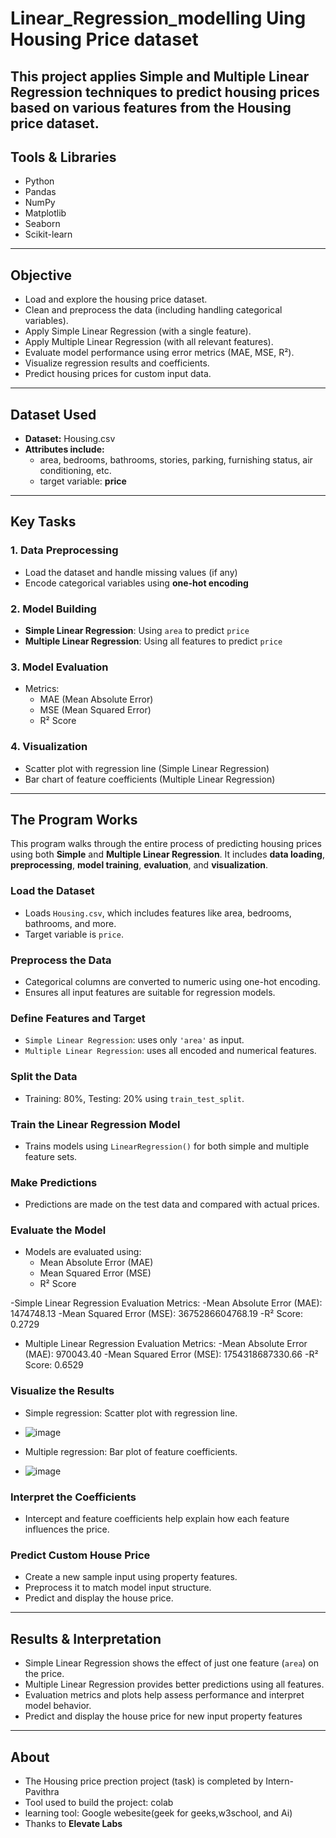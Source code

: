 # Linear_Regression_modelling Uing Housing Price dataset


This project applies **Simple and Multiple Linear Regression** techniques to predict housing prices based on various features from the Housing price dataset.
---

## Tools & Libraries

- Python
- Pandas
- NumPy
- Matplotlib
- Seaborn
- Scikit-learn

---
## Objective

- Load and explore the housing price dataset.
- Clean and preprocess the data (including handling categorical variables).
- Apply Simple Linear Regression (with a single feature).
- Apply Multiple Linear Regression (with all relevant features).
- Evaluate model performance using error metrics (MAE, MSE, R²).
- Visualize regression results and coefficients.
- Predict housing prices for custom input data.

---

## Dataset Used

- **Dataset:**  Housing.csv
- **Attributes include:**
  - area, bedrooms, bathrooms, stories, parking, furnishing status, air conditioning, etc.
  - target variable: **price**

---

## Key Tasks

###  1. Data Preprocessing
- Load the dataset and handle missing values (if any)
- Encode categorical variables using **one-hot encoding**

###  2. Model Building
- **Simple Linear Regression**: Using `area` to predict `price`
- **Multiple Linear Regression**: Using all features to predict `price`

###  3. Model Evaluation
- Metrics:
  - MAE (Mean Absolute Error)
  - MSE (Mean Squared Error)
  - R² Score

###  4. Visualization
- Scatter plot with regression line (Simple Linear Regression)
- Bar chart of feature coefficients (Multiple Linear Regression)

---

##  The Program Works

This program walks through the entire process of predicting housing prices using both **Simple** and **Multiple Linear Regression**. It includes **data loading**, **preprocessing**, **model training**, **evaluation**, and **visualization**.

###  Load the Dataset
- Loads `Housing.csv`, which includes features like area, bedrooms, bathrooms, and more.
- Target variable is `price`.

###  Preprocess the Data
- Categorical columns are converted to numeric using one-hot encoding.
- Ensures all input features are suitable for regression models.

###  Define Features and Target
- `Simple Linear Regression`: uses only `'area'` as input.
- `Multiple Linear Regression`: uses all encoded and numerical features.

###  Split the Data
- Training: 80%, Testing: 20% using `train_test_split`.

###  Train the Linear Regression Model
- Trains models using `LinearRegression()` for both simple and multiple feature sets.

###  Make Predictions
- Predictions are made on the test data and compared with actual prices.

###  Evaluate the Model
- Models are evaluated using:
  - Mean Absolute Error (MAE)
  - Mean Squared Error (MSE)
  - R² Score
    
-Simple Linear Regression Evaluation Metrics:
  -Mean Absolute Error (MAE): 1474748.13
  -Mean Squared Error (MSE): 3675286604768.19
  -R² Score: 0.2729
  
- Multiple Linear Regression Evaluation Metrics:
  -Mean Absolute Error (MAE): 970043.40
  -Mean Squared Error (MSE): 1754318687330.66
  -R² Score: 0.6529

###  Visualize the Results
- Simple regression: Scatter plot with regression line.
- ![image](https://github.com/user-attachments/assets/3d7f765c-8b6e-431a-ad04-48a9ca9b5fda)

- Multiple regression: Bar plot of feature coefficients.
- ![image](https://github.com/user-attachments/assets/1842c2ec-86da-4a4f-9a12-dfa1ef5ca74d)


### Interpret the Coefficients
- Intercept and feature coefficients help explain how each feature influences the price.

### Predict Custom House Price
- Create a new sample input using property features.
- Preprocess it to match model input structure.
- Predict and display the house price.

---

## Results & Interpretation

- Simple Linear Regression shows the effect of just one feature (`area`) on the price.
- Multiple Linear Regression provides better predictions using all features.
- Evaluation metrics and plots help assess performance and interpret model behavior.
- Predict and display the house price for new input property features

---
## About

- The Housing price prection project (task) is completed by Intern- Pavithra
- Tool used to build the project: colab
- learning tool: Google webesite(geek for geeks,w3school, and Ai)
- Thanks to **Elevate Labs**
